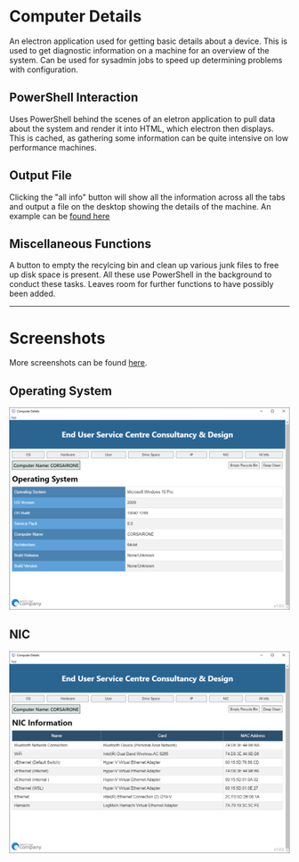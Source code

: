 # Computer Details
An electron application used for getting basic details about a device. This is used to get diagnostic information on a machine for an overview of the system. Can be used for sysadmin jobs to speed up determining problems with configuration.

## PowerShell Interaction
Uses PowerShell behind the scenes of an eletron application to pull data about the system and render it into HTML, which electron then displays. This is cached, as gathering some information can be quite intensive on low performance machines.

## Output File
Clicking the "all info" button will show all the information across all the tabs and output a file on the desktop showing the details of the machine. An example can be [found here](docs/example/files/allData.txt)

## Miscellaneous Functions
A button to empty the recylcing bin and clean up various junk files to free up disk space is present. All these use PowerShell in the background to conduct these tasks. Leaves room for further functions to have possibly been added.

---

# Screenshots
More screenshots can be found [here](docs\img).
## Operating System
![Operating System UI](docs/img/Operating-System.png)

## NIC
![NIC Information UI](docs/img/NIC-Information.png)